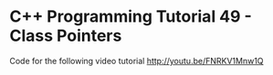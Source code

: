 C++ Programming Tutorial 49 - Class Pointers
============================================

Code for the following video tutorial http://youtu.be/FNRKV1Mnw1Q
